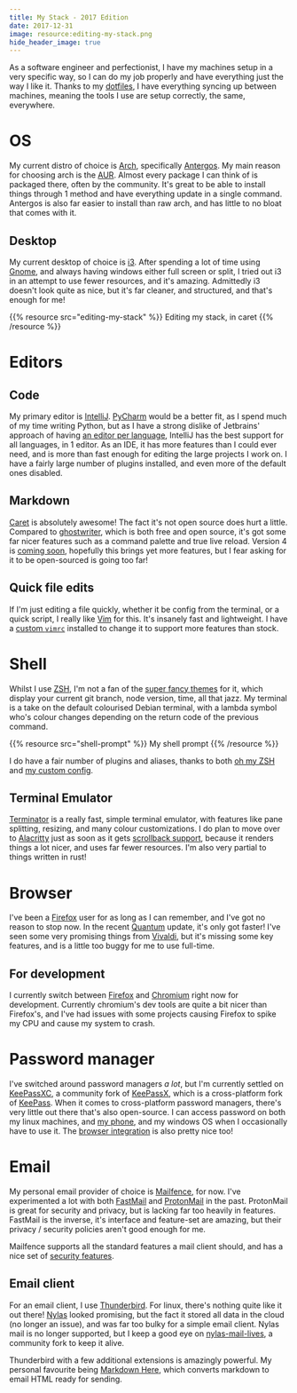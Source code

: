 ```yaml
---
title: My Stack - 2017 Edition
date: 2017-12-31
image: resource:editing-my-stack.png
hide_header_image: true
---
```


As a software engineer and perfectionist, I have my machines setup in a very specific way, so I can do my job properly and have everything just the way I like it. Thanks to my [dotfiles](/projects/dotfiles), I have everything syncing up between machines, meaning the tools I use are setup correctly, the same, everywhere.

# OS
My current distro of choice is [Arch](https://www.archlinux.org/), specifically [Antergos](https://antergos.com/). My main reason for choosing arch is the [AUR](https://aur.archlinux.org/). Almost every package I can think of is packaged there, often by the community. It's great to be able to install things through 1 method and have everything update in a single command. Antergos is also far easier to install than raw arch, and has little to no bloat that comes with it.

## Desktop
My current desktop of choice is [i3](https://i3wm.org/). After spending a lot of time using [Gnome](https://www.gnome.org/), and always having windows either full screen or split, I tried out i3 in an attempt to use fewer resources, and it's amazing. Admittedly i3 doesn't look quite as nice, but it's far cleaner, and structured, and that's enough for me!

{{% resource src="editing-my-stack" %}}
Editing my stack, in caret
{{% /resource %}}

# Editors
## Code
My primary editor is [IntelliJ](https://www.jetbrains.com/idea/). [PyCharm](https://www.jetbrains.com/pycharm/) would be a better fit, as I spend much of my time writing Python, but as I have a strong dislike of Jetbrains' approach of having [an editor per language](https://www.jetbrains.com/products.html), IntelliJ has the best support for all languages, in 1 editor. As an IDE, it has more features than I could ever need, and is more than fast enough for editing the large projects I work on. I have a fairly large number of plugins installed, and even more of the default ones disabled.

## Markdown
[Caret](https://caret.io/) is absolutely awesome! The fact it's not open source does hurt a little. Compared to [ghostwriter](https://wereturtle.github.io/ghostwriter/), which is both free and open source, it's got some far nicer features such as a command palette and true live reload. Version 4 is [coming soon](https://twitter.com/careteditor/status/943816379618250752), hopefully this brings yet more features, but I fear asking for it to be open-sourced is going too far!

## Quick file edits
If I'm just editing a file quickly, whether it be config from the terminal, or a quick script, I really like [Vim](http://www.vim.org/) for this. It's insanely fast and lightweight. I have a [custom `vimrc`](https://github.com/amix/vimrc) installed to change it to support more features than stock.

# Shell
Whilst I use [ZSH](https://www.zsh.org/), I'm not a fan of the [super fancy themes](https://github.com/robbyrussell/oh-my-zsh/wiki/External-themes) for it, which display your current git branch, node version, time, all that jazz. My terminal is a take on the default colourised Debian terminal, with a lambda symbol who's colour changes depending on the return code of the previous command.

{{% resource src="shell-prompt" %}}
My shell prompt
{{% /resource %}}

I do have a fair number of plugins and aliases, thanks to both [oh my ZSH](http://ohmyz.sh/) and [my custom config](https://github.com/RealOrangeOne/dotfiles/tree/master/modules/shell/files).

## Terminal Emulator
[Terminator](https://gnometerminator.blogspot.co.uk/p/introduction.html) is a really fast, simple terminal emulator, with features like pane splitting, resizing, and many colour customizations. I do plan to move over to [Alacritty](https://github.com/jwilm/alacritty) just as soon as it gets [scrollback support](https://github.com/jwilm/alacritty/pull/657), because it renders things a lot nicer, and uses far fewer resources. I'm also very partial to things written in rust!

# Browser
I've been a [Firefox](https://www.mozilla.org/en-GB/firefox/) user for as long as I can remember, and I've got no reason to stop now. In the recent [Quantum](https://blog.mozilla.org/blog/2017/11/14/introducing-firefox-quantum/) update, it's only got faster! I've seen some very promising things from [Vivaldi](https://vivaldi.com/), but it's missing some key features, and is a little too buggy for me to use full-time.

## For development
I currently switch between [Firefox](#browser) and [Chromium](https://www.chromium.org/) right now for development. Currently chromium's dev tools are quite a bit nicer than Firefox's, and I've had issues with some projects causing Firefox to spike my CPU and cause my system to crash.

# Password manager
I've switched around password managers _a lot_, but I'm currently settled on [KeePassXC](https://keepassxc.org/), a community fork of [KeePassX](https://www.keepassx.org/), which is a cross-platform fork of [KeePass](https://keepass.info/). When it comes to cross-platform password managers, there's very little out there that's also open-source. I can access password on both my linux machines, and [my phone](https://github.com/PhilippC/keepass2android), and my windows OS when I occasionally have to use it. The [browser integration](https://addons.mozilla.org/en-US/firefox/addon/keepasshttp-connector/) is also pretty nice too!

# Email
My personal email provider of choice is [Mailfence](https://mailfence.com/), for now. I've experimented a lot with both [FastMail](https://www.fastmail.com/) and [ProtonMail](https://protonmail.com/) in the past. ProtonMail is great for security and privacy, but is lacking far too heavily in features. FastMail is the inverse, it's interface and feature-set are amazing, but their privacy / security policies aren't good enough for me.

Mailfence supports all the standard features a mail client should, and has a nice set of [security features](https://mailfence.com/en/secure-email.jsp). 

## Email client
For an email client, I use [Thunderbird](https://www.mozilla.org/en-US/thunderbird/). For linux, there's nothing quite like it out there! [Nylas](https://www.nylas.com/nylas-mail/) looked promising, but the fact it stored all data in the cloud (no longer an issue), and was far too bulky for a simple email client. Nylas mail is no longer supported, but I keep a good eye on [nylas-mail-lives](https://github.com/nylas-mail-lives/nylas-mail), a community fork to keep it alive.

Thunderbird with a few additional extensions is amazingly powerful. My personal favourite being [Markdown Here](https://addons.mozilla.org/en-US/firefox/addon/markdown-here/), which converts markdown to email HTML ready for sending.

